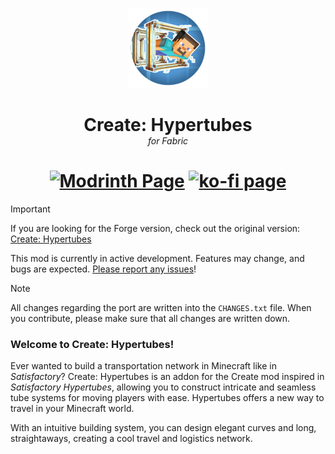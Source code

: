 <p align="center"><img src="./src/main/resources/icon.png" alt="Logo"></p>
<h1 align="center" style="margin-bottom: 0;">Create: Hypertubes</h1>
<p align="center" style="margin-top: 0;"><i>for Fabric</i></p>

<h1 align="center">
<a href="https://modrinth.com/mod/hypertube-fabric"><img alt="Modrinth Page" src="https://img.shields.io/badge/Hypertubes-Modrinth?logo=modrinth&label=Modrinth&color=%2300AF5C"></a>
<a href="https://ko-fi.com/pedrorok"><img alt="ko-fi page" src="https://img.shields.io/badge/Support%20PedroRok-kofi?logo=kofi&logoColor=%23FF6433&label=Ko-fi&color=%23FF6433"></a>
</h1>

> [!IMPORTANT]
> If you are looking for the Forge version, check out the original version: [Create: Hypertubes](https://github.com/PedroRok/CreateHypertubes)
> 
> This mod is currently in active development. Features may change, and bugs are expected. [Please report any issues](https://github.com/JXSnack/CreateHypertubes-Fabric/issues)!

> [!NOTE]
> All changes regarding the port are written into the `CHANGES.txt` file. When you contribute, please make sure that all changes are written down.

### Welcome to Create: Hypertubes!

Ever wanted to build a transportation network in Minecraft like in _Satisfactory_? Create: Hypertubes is an addon for the Create mod inspired in _Satisfactory Hypertubes_, allowing you to construct intricate and seamless tube systems for moving players with ease. Hypertubes offers a new way to travel in your Minecraft world.

With an intuitive building system, you can design elegant curves and long, straightaways, creating a cool travel and logistics network.
